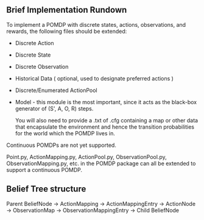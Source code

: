 ## Brief Implementation Rundown ##

To implement a POMDP with discrete states, actions, observations, and rewards, the following files should be extended: 

* Discrete Action
* Discrete State
* Discrete Observation
* Historical Data ( optional, used to designate preferred actions )
* Discrete/Enumerated ActionPool
* Model - this module is the most important, since it acts as the black-box generator 
    of (S', A, O, R) steps. 

    You will also need to provide a .txt of .cfg containing a map or other data that encapsulate
    the environment and hence the transition probabilities for the world which the POMDP lives in.
   
Continuous POMDPs are not yet supported.
 
Point.py, ActionMapping.py, ActionPool.py, ObservationPool.py,
ObservationMapping.py, etc. in the POMDP package can all be extended to support a continuous POMDP.

## Belief Tree structure ##

Parent BeliefNode -> ActionMapping -> ActionMappingEntry -> ActionNode -> ObservationMap -> ObservationMappingEntry -> Child BeliefNode
